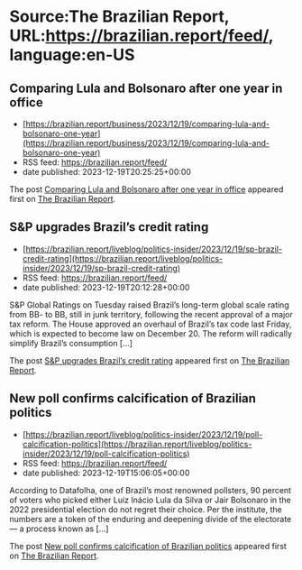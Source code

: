 # Source:The Brazilian Report, URL:https://brazilian.report/feed/, language:en-US

## Comparing Lula and Bolsonaro after one year in office
 - [https://brazilian.report/business/2023/12/19/comparing-lula-and-bolsonaro-one-year](https://brazilian.report/business/2023/12/19/comparing-lula-and-bolsonaro-one-year)
 - RSS feed: https://brazilian.report/feed/
 - date published: 2023-12-19T20:25:25+00:00

<p>The post <a href="https://brazilian.report/business/2023/12/19/comparing-lula-and-bolsonaro-one-year/">Comparing Lula and Bolsonaro after one year in office</a> appeared first on <a href="https://brazilian.report">The Brazilian Report</a>.</p>

## S&P upgrades Brazil’s credit rating
 - [https://brazilian.report/liveblog/politics-insider/2023/12/19/sp-brazil-credit-rating](https://brazilian.report/liveblog/politics-insider/2023/12/19/sp-brazil-credit-rating)
 - RSS feed: https://brazilian.report/feed/
 - date published: 2023-12-19T20:12:28+00:00

<p>S&#38;P Global Ratings on Tuesday raised Brazil&#8217;s long-term global scale rating from BB- to BB, still in junk territory, following the recent approval of a major tax reform. The House approved an overhaul of Brazil&#8217;s tax code last Friday, which is expected to become law on December 20. The reform will radically simplify Brazil’s consumption [&#8230;]</p>
<p>The post <a href="https://brazilian.report/liveblog/politics-insider/2023/12/19/sp-brazil-credit-rating/">S&amp;P upgrades Brazil&#8217;s credit rating</a> appeared first on <a href="https://brazilian.report">The Brazilian Report</a>.</p>

## New poll confirms calcification of Brazilian politics
 - [https://brazilian.report/liveblog/politics-insider/2023/12/19/poll-calcification-politics](https://brazilian.report/liveblog/politics-insider/2023/12/19/poll-calcification-politics)
 - RSS feed: https://brazilian.report/feed/
 - date published: 2023-12-19T15:06:05+00:00

<p>According to Datafolha, one of Brazil&#8217;s most renowned pollsters, 90 percent of voters who picked either Luiz Inácio Lula da Silva or Jair Bolsonaro in the 2022 presidential election do not regret their choice. Per the institute, the numbers are a token of the enduring and deepening divide of the electorate — a process known as [&#8230;]</p>
<p>The post <a href="https://brazilian.report/liveblog/politics-insider/2023/12/19/poll-calcification-politics/">New poll confirms calcification of Brazilian politics</a> appeared first on <a href="https://brazilian.report">The Brazilian Report</a>.</p>


